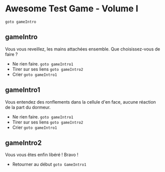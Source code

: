 # Awesome Test Game - Volume I

`goto gameIntro`

## gameIntro

  Vous vous reveillez, les mains attachées ensemble. 
  Que choisissez-vous de faire ?

- Ne rien faire. `goto gameIntro1`
- Tirer sur ses liens `goto gameIntro2`
- Crier `goto gameIntro1`

## gameIntro1

  Vous entendez des ronflements dans la cellule d'en face,
  aucune réaction de la part du dormeur.

- Ne rien faire. `goto gameIntro1`
- Tirer sur ses liens `goto gameIntro2`
- Crier `goto gameIntro1`

## gameIntro2

  Vous vous êtes enfin libéré ! Bravo !

- Retourner au début `goto GameIntro1`